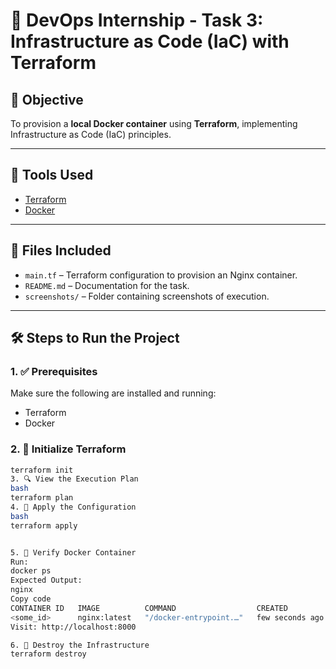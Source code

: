 # 🚀 DevOps Internship - Task 3: Infrastructure as Code (IaC) with Terraform

## 📌 Objective

To provision a **local Docker container** using **Terraform**, implementing Infrastructure as Code (IaC) principles.

---

## 🧰 Tools Used

- [Terraform](https://www.terraform.io/)
- [Docker](https://www.docker.com/)

---

## 📁 Files Included

- `main.tf` – Terraform configuration to provision an Nginx container.
- `README.md` – Documentation for the task.
- `screenshots/` – Folder containing screenshots of execution.

---

## 🛠️ Steps to Run the Project

### 1. ✅ Prerequisites
Make sure the following are installed and running:
- Terraform
- Docker

### 2. 🧪 Initialize Terraform
```bash
terraform init
3. 🔍 View the Execution Plan
bash
terraform plan
4. 🚀 Apply the Configuration
bash
terraform apply


5. 🔎 Verify Docker Container
Run:
docker ps
Expected Output:
nginx
Copy code
CONTAINER ID   IMAGE          COMMAND                  CREATED         STATUS         PORTS                  NAMES
<some_id>      nginx:latest   "/docker-entrypoint.…"   few seconds ago Up X seconds   0.0.0.0:8000->80/tcp   first
Visit: http://localhost:8000

6. 🧹 Destroy the Infrastructure
terraform destroy
